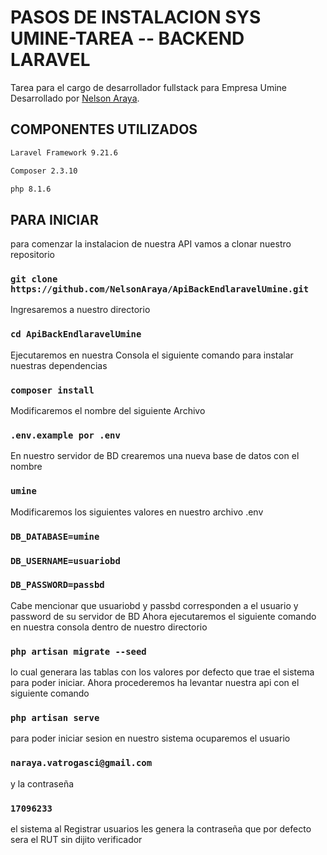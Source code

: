 # PASOS DE INSTALACION SYS UMINE-TAREA -- BACKEND LARAVEL

Tarea para el cargo de desarrollador fullstack para Empresa Umine  Desarrollado por [Nelson Araya](https://github.com/NelsonAraya).

## COMPONENTES UTILIZADOS

```bash
Laravel Framework 9.21.6
``` 
```bash
Composer 2.3.10
```
```bash
php 8.1.6
```

## PARA INICIAR

para comenzar la instalacion de nuestra API vamos a clonar nuestro repositorio

### `git clone https://github.com/NelsonAraya/ApiBackEndlaravelUmine.git`
Ingresaremos a nuestro directorio 
### `cd ApiBackEndlaravelUmine`
Ejecutaremos en nuestra Consola el siguiente comando para instalar nuestras dependencias
### `composer install`
Modificaremos el nombre del siguiente Archivo
### `.env.example por .env`
En nuestro servidor de BD crearemos una nueva base de datos  con el nombre 
### `umine`
Modificaremos los siguientes valores en nuestro archivo .env
### `DB_DATABASE=umine`
### `DB_USERNAME=usuariobd`
### `DB_PASSWORD=passbd`
Cabe mencionar que usuariobd y passbd corresponden a el usuario y password de su servidor de BD
Ahora ejecutaremos el siguiente comando en nuestra consola dentro de nuestro directorio
### `php artisan migrate --seed`
lo cual generara las tablas con los valores por defecto que trae el sistema para poder iniciar.
Ahora procederemos ha levantar nuestra api con el siguiente comando 
### `php artisan serve`
para poder iniciar sesion en nuestro sistema ocuparemos el usuario 
### `naraya.vatrogasci@gmail.com`
y la contraseña
### `17096233`
el sistema al Registrar usuarios les genera la contraseña que por defecto sera el RUT sin dijito verificador

